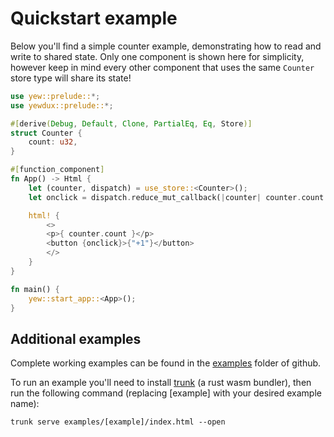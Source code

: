 # Quickstart example

Below you'll find a simple counter example, demonstrating how to read and write to shared state.
Only one component is shown here for simplicity, however keep in mind every other component that
uses the same `Counter` store type will share its state!

```rust
use yew::prelude::*;
use yewdux::prelude::*;

#[derive(Debug, Default, Clone, PartialEq, Eq, Store)]
struct Counter {
    count: u32,
}

#[function_component]
fn App() -> Html {
    let (counter, dispatch) = use_store::<Counter>();
    let onclick = dispatch.reduce_mut_callback(|counter| counter.count += 1);

    html! {
        <>
        <p>{ counter.count }</p>
        <button {onclick}>{"+1"}</button>
        </>
    }
}

fn main() {
    yew::start_app::<App>();
}
```

## Additional examples

Complete working examples can be found in the
[examples](https://github.com/intendednull/yewdux/tree/0.8.1/examples) folder of github.

To run an example you'll need to install [trunk](https://github.com/thedodd/trunk) (a rust wasm
bundler), then run the following command (replacing [example] with your desired example name):

    trunk serve examples/[example]/index.html --open
